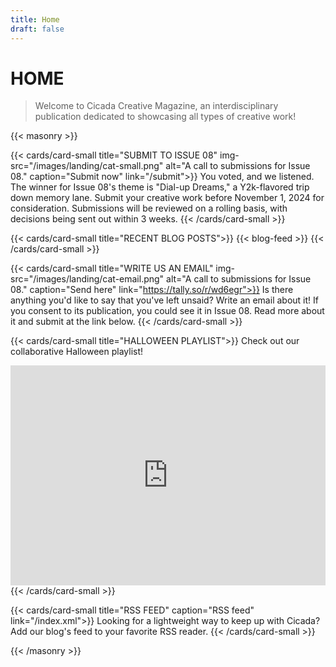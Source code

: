 ```yaml
---
title: Home
draft: false
---
```


# HOME
> Welcome to Cicada Creative Magazine, an interdisciplinary publication dedicated to showcasing all types of creative work!

{{< masonry >}}

{{< cards/card-small title="SUBMIT TO ISSUE 08" img-src="/images/landing/cat-small.png" alt="A call to submissions for Issue 08." caption="Submit now" link="/submit">}}
You voted, and we listened. The winner for Issue 08's theme is "Dial-up Dreams," a Y2k-flavored trip down memory lane. Submit your creative work before November 1, 2024 for consideration. Submissions will be reviewed on a rolling basis, with decisions being sent out within 3 weeks.
{{< /cards/card-small >}}

{{< cards/card-small title="RECENT BLOG POSTS">}}
{{< blog-feed >}}
{{< /cards/card-small >}}

{{< cards/card-small title="WRITE US AN EMAIL" img-src="/images/landing/cat-email.png" alt="A call to submissions for Issue 08." caption="Send here" link="https://tally.so/r/wd6egr">}}
Is there anything you'd like to say that you've left unsaid? Write an email about it! If you consent to its publication, you could see it in Issue 08. Read more about it and submit at the link below.
{{< /cards/card-small >}}

{{< cards/card-small title="HALLOWEEN PLAYLIST">}}
Check out our collaborative Halloween playlist!
<iframe style="border-radius:0px" src="https://open.spotify.com/embed/playlist/2V2Opt7ELGCWPxa9jQ39un?utm_source=generator" width="100%" height="352" frameBorder="0" allowfullscreen="" allow="autoplay; clipboard-write; encrypted-media; fullscreen; picture-in-picture" loading="lazy"></iframe>
{{< /cards/card-small >}}

{{< cards/card-small title="RSS FEED" caption="RSS feed" link="/index.xml">}}
Looking for a lightweight way to keep up with Cicada? Add our blog's feed to your favorite RSS reader. <i class="fa-solid fa-square-rss"></i>
{{< /cards/card-small >}}



{{< /masonry >}}
